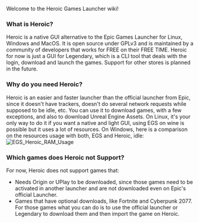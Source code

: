 Welcome to the Heroic Games Launcher wiki!

### What is Heroic?
Heroic is a native GUI alternative to the Epic Games Launcher for Linux, Windows and MacOS.
It is open source under GPLv3 and is maintained by a community of developers that works for FREE on their FREE TIME.
Heroic for now is just a GUI for Legendary, which is a CLI tool that deals with the login, download and launch the games.
Support for other stores is planned in the future.

### Why do you need Heroic?
Heroic is an easier and faster launcher than the official launcher from Epic, since it doesn't have trackers, doesn't do several network requests while supposed to be idle, etc.
You can use it to download games, with a few exceptions, and also to download Unreal Engine Assets.
On Linux, it's your only way to do it if you want a native and light GUI, using EGS on wine is possible but it uses a lot of resources.
On Windows, here is a comparison on the resources usage with both, EGS and Heroic, idle:
![EGS_Heroic_RAM_Usage](https://media.discordapp.net/attachments/860634841431408690/869195742068228097/ram_usage_heroic_egs.png)

### Which games does Heroic not Support?
For now, Heroic does not support games that:
* Needs Origin or UPlay to be downloaded, since those games need to be activated in another launcher and are not downloaded even on Epic's official Launcher.
* Games that have optional downloads, like Fortnite and Cyberpunk 2077. For those games what you can do is to use the official launcher or Legendary to download them and then import the game on Heroic.
